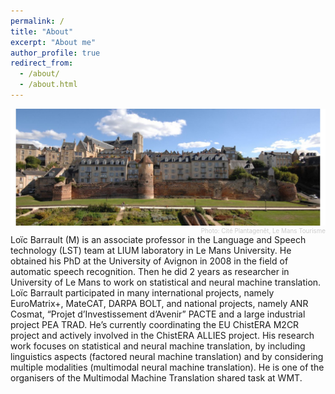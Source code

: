 ```yaml
---
permalink: /
title: "About"
excerpt: "About me"
author_profile: true
redirect_from: 
  - /about/
  - /about.html
---
```

<img src='../images/diaporama-vue-panoramique-cite-plantagenet-ville-du-mans-gilles-mousse.JPG'>
<div style="color: #ccc; font-size: 70%; text-align: right"> Photo: Cité Plantagenêt, Le Mans Tourisme </div>
Loïc Barrault (M) is an associate professor in the Language and Speech technology (LST) team at LIUM laboratory in Le Mans University. He obtained his PhD at the University of Avignon in 2008 in the field of automatic speech recognition. Then he did 2 years as researcher in  University of Le Mans to work on statistical and neural machine translation. Loïc Barrault participated in many international projects, namely EuroMatrix+, MateCAT, DARPA BOLT, and national projects, namely ANR Cosmat, “Projet d’Investissement d’Avenir” PACTE and a large industrial project PEA TRAD. He’s currently coordinating the EU ChistERA M2CR project and actively involved in the ChistERA ALLIES project. His research work focuses on statistical and neural machine translation, by including linguistics aspects (factored neural machine translation) and by considering multiple modalities (multimodal neural machine translation). He is one of the organisers of the Multimodal Machine Translation shared task at WMT.


